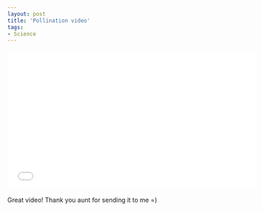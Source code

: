 ```yaml
---
layout: post
title: 'Pollination video'
tags:
- Science
---
```


<iframe width="560" height="315" src="//www.youtube.com/embed/xHkq1edcbk4" frameborder="0"></iframe>

Great video! Thank you aunt for sending it to me =)
